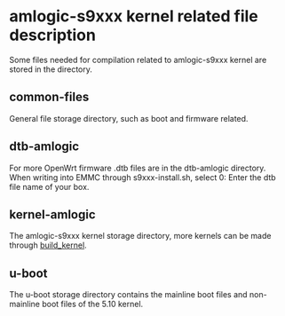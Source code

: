 # amlogic-s9xxx kernel related file description

Some files needed for compilation related to amlogic-s9xxx kernel are stored in the directory.

## common-files

General file storage directory, such as boot and firmware related.

## dtb-amlogic

For more OpenWrt firmware .dtb files are in the dtb-amlogic directory.  When writing into EMMC through s9xxx-install.sh, select 0: Enter the dtb file name of your box.

## kernel-amlogic

The amlogic-s9xxx kernel storage directory, more kernels can be made through [build_kernel](https://github.com/ophub/amlogic-s9xxx-openwrt/tree/main/build_kernel). 

## u-boot

The u-boot storage directory contains the mainline boot files and non-mainline boot files of the 5.10 kernel. 

